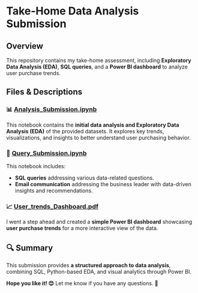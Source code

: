 # Take-Home Data Analysis Submission

## Overview
This repository contains my take-home assessment, including **Exploratory Data Analysis (EDA)**, **SQL queries**, and a **Power BI dashboard** to analyze user purchase trends.

## Files & Descriptions

### 📊 [Analysis_Submission.ipynb](https://github.com/Shashank-Shivakumar/Fetch-Takehome/blob/main/Analysis_Submission.ipynb)  
This notebook contains the **initial data analysis and Exploratory Data Analysis (EDA)** of the provided datasets. It explores key trends, visualizations, and insights to better understand user purchasing behavior.

### 📝 [Query_Submission.ipynb](https://github.com/Shashank-Shivakumar/Fetch-Takehome/blob/main/Query_Submission.ipynb)  
This notebook includes:
- **SQL queries** addressing various data-related questions.
- **Email communication** addressing the business leader with data-driven insights and recommendations.

### 📈 [User_trends_Dashboard.pdf](https://github.com/Shashank-Shivakumar/Fetch-Takehome/blob/main/Users_trends_Dashboard.pdf)  
I went a step ahead and created a **simple Power BI dashboard** showcasing **user purchase trends** for a more interactive view of the data.

## 🔍 Summary
This submission provides **a structured approach to data analysis**, combining SQL, Python-based EDA, and visual analytics through Power BI.  

**Hope you like it! 😊** Let me know if you have any questions. 🚀
